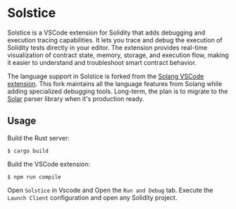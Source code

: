 # Solstice

Solstice is a VSCode extension for Solidity that adds debugging and execution tracing capabilities. It lets you trace and debug the execution of Solidity tests directly in your editor. The extension provides real-time visualization of contract state, memory, storage, and execution flow, making it easier to understand and troubleshoot smart contract behavior.

The language support in Solstice is forked from the [Solang VSCode extension](https://github.com/hyperledger-solang/solang/tree/main/src/bin/languageserver). This fork maintains all the language features from Solang while adding specialized debugging tools. Long-term, the plan is to migrate to the [Solar](https://github.com/paradigmxyz/solar) parser library when it's production ready.

## Usage

Build the Rust server:

```
$ cargo build
```

Build the VSCode extension:

```
$ npm run compile
```

Open `Solstice` in Vscode and Open the `Run and Debug` tab. Execute the `Launch Client` configuration and open any Solidity project.
